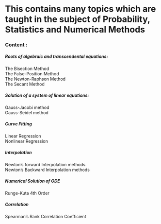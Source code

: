 <h1>This contains many topics which are taught in the subject of Probability, Statistics and Numerical Methods</h1>

<h3>Content :</h3>

<h5>Roots of algebraic and transcendental equations:</h5>
<div>The Bisection Method
</div>
<div>The False-Position Method</div>
<div>The Newton-Raphson Method</div>
<div>The Secant Method</div>

<h5>Solution of a system of linear equations:</h5>
<div> Gauss-Jacobi method
</div>
<div>Gauss-Seidel method</div>

<h5>Curve Fitting</h5>
<div>Linear Regression</div>
<div>Nonlinear Regression</div>

<h5>Interpolation</h5>
<div>Newton’s forward Interpolation methods</div>
<div>Newton’s Backward Interpolation methods</div>

<h5>Numerical Solution of ODE</h5>
<div>Runge-Kuta 4th Order
</div>

<h5>Correlation</h5>
<div>Spearman’s Rank Correlation Coefficient</div>
